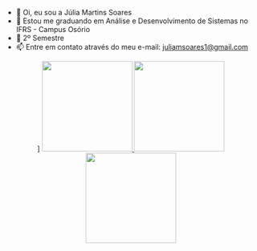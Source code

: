- 👋 Oi, eu sou a Júlia Martins Soares
- 👀 Estou me graduando em Análise e Desenvolvimento de Sistemas no IFRS - Campus Osório
- 🌱  2º Semestre
- 📫 Entre em contato através do meu e-mail: juliamsoares1@gmail.com

<div align="center">]
  <a href="https://github.com/ajuliamartins">
   <img height="180em" src="https://github-readme-stats.vercel.app/api?username=ajuliamartins&theme=dracula&show_icons=true&hide_border=false&count_private=true"/>
   <img height="180em" src="https://github-readme-streak-stats.herokuapp.com/?user=ajuliamartins&theme=dracula&hide_border=false"/>
   <img height="180em" src="https://github-readme-stats.vercel.app/api/top-langs/?username=ajuliamartins&layout=compact&langs_count=15&theme=dracula"/>
</div>
